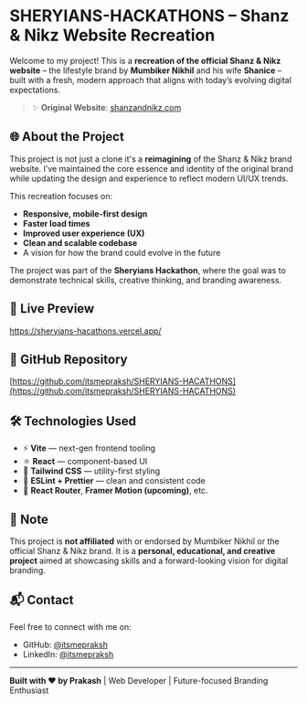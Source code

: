 # SHERYIANS-HACKATHONS – Shanz & Nikz Website Recreation

Welcome to my project! This is a **recreation of the official Shanz & Nikz website** – the lifestyle brand by **Mumbiker Nikhil** and his wife **Shanice** – built with a fresh, modern approach that aligns with today’s evolving digital expectations.

> ✨ **Original Website**: [shanzandnikz.com](https://shanzandnikz.com)

## 🌐 About the Project

This project is not just a clone it's a **reimagining** of the Shanz & Nikz brand website. I’ve maintained the core essence and identity of the original brand while updating the design and experience to reflect modern UI/UX trends.

This recreation focuses on:
- **Responsive, mobile-first design**
- **Faster load times**
- **Improved user experience (UX)**
- **Clean and scalable codebase**
- A vision for how the brand could evolve in the future

The project was part of the **Sheryians Hackathon**, where the goal was to demonstrate technical skills, creative thinking, and branding awareness.

## 🚀 Live Preview

https://sheryians-hacathons.vercel.app/

## 🔗 GitHub Repository

[https://github.com/itsmepraksh/SHERYIANS-HACATHONS](https://github.com/itsmepraksh/SHERYIANS-HACATHONS)

## 🛠️ Technologies Used

 

- ⚡ **Vite** — next-gen frontend tooling
- ⚛️ **React** — component-based UI
- 💨 **Tailwind CSS** — utility-first styling
- 🧠 **ESLint + Prettier** — clean and consistent code
- 🧪 **React Router**, **Framer Motion (upcoming)**, etc.

## 📌 Note

This project is **not affiliated** with or endorsed by Mumbiker Nikhil or the official Shanz & Nikz brand. It is a **personal, educational, and creative project** aimed at showcasing skills and a forward-looking vision for digital branding.

## 📬 Contact

Feel free to connect with me on:
- GitHub: [@itsmepraksh](https://github.com/itsmepraksh)
- LinkedIn: [@itsmepraksh](https://www.linkedin.com/in/itsmepraksh/)

---

**Built with ❤️ by Prakash** | Web Developer | Future-focused Branding Enthusiast
